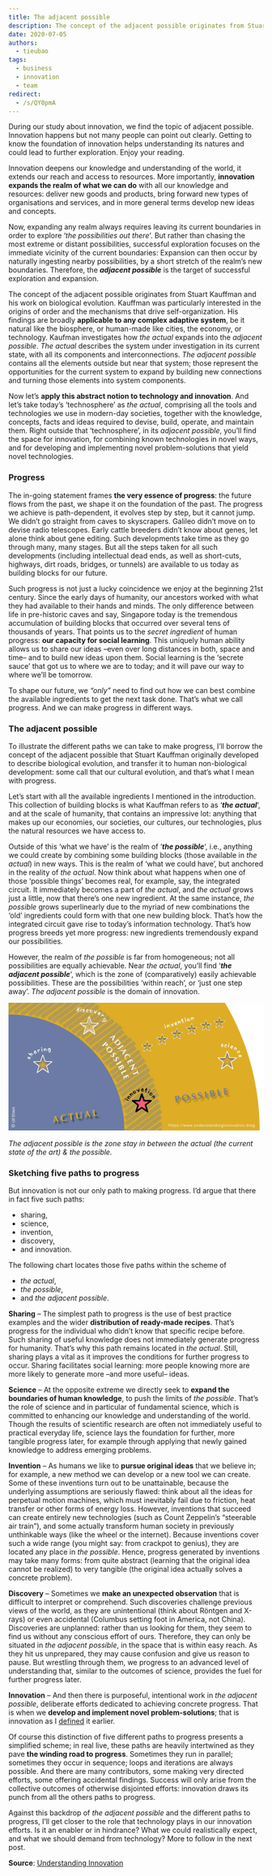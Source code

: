 ```yaml
---
title: The adjacent possible
description: The concept of the adjacent possible originates from Stuart Kauffman and his work on biological evolution.
date: 2020-07-05
authors:
  - tieubao
tags:
  - business
  - innovation
  - team
redirect:
  - /s/QY0pmA
---
```


During our study about innovation, we find the topic of adjacent possible. Innovation happens but not many people can point out clearly. Getting to know the foundation of innovation helps understanding its natures and could lead to further exploration. Enjoy your reading.

Innovation deepens our knowledge and understanding of the world, it extends our reach and access to resources. More importantly, **innovation expands the realm of what we can do** with all our knowledge and resources: deliver new goods and products, bring forward new types of organisations and services, and in more general terms develop new ideas and concepts.

Now, expanding any realm always requires leaving its current boundaries in order to explore ‘_the possibilities out there_‘. But rather than chasing the most extreme or distant possibilities, successful exploration focuses on the immediate vicinity of the current boundaries: Expansion can then occur by naturally ingesting nearby possibilities, by a short stretch of the realm’s new boundaries. Therefore, the _**adjacent possible**_ is the target of successful exploration and expansion.

The concept of the adjacent possible originates from Stuart Kauffman and his work on biological evolution. Kauffman was particularly interested in the origins of order and the mechanisms that drive self-organization. His findings are broadly **applicable to any complex adaptive system**, be it natural like the biosphere, or human-made like cities, the economy, or technology. Kaufman investigates how _the actual_ expands into the _adjacent possible_. _The actual_ describes the system under investigation in its current state, with all its components and interconnections. _The adjacent possible_ contains all the elements outside but near that system; those represent the opportunities for the current system to expand by building new connections and turning those elements into system components.

Now let’s **apply this abstract notion to technology and innovation**. And let’s take today’s ‘technosphere’ as _the actual_, comprising all the tools and technologies we use in modern-day societies, together with the knowledge, concepts, facts and ideas required to devise, build, operate, and maintain them. Right outside that ‘technosphere’, in its _adjacent possible_, you’ll find the space for innovation, for combining known technologies in novel ways, and for developing and implementing novel problem-solutions that yield novel technologies.

### Progress

The in-going statement frames **the very essence of progress**: the future flows from the past, we shape it on the foundation of the past. The progress we achieve is path-dependent, it evolves step by step, but it cannot jump. We didn’t go straight from caves to skyscrapers. Galileo didn’t move on to devise radio telescopes. Early cattle breeders didn’t know about genes, let alone think about gene editing. Such developments take time as they go through many, many stages. But all the steps taken for all such developments (including intellectual dead ends, as well as short-cuts, highways, dirt roads, bridges, or tunnels) are available to us today as building blocks for our future.

Such progress is not just a lucky coincidence we enjoy at the beginning 21st century. Since the early days of humanity, our ancestors worked with what they had available to their hands and minds. The only difference between life in pre-historic caves and say, Singapore today is the tremendous accumulation of building blocks that occurred over several tens of thousands of years. That points us to the _secret ingredient_ of human progress: **our capacity for social learning**. This uniquely human ability allows us to share our ideas –even over long distances in both, space and time– and to build new ideas upon them. Social learning is the ‘secrete sauce’ that got us to where we are to today; and it will pave our way to where we’ll be tomorrow.

To shape our future, we _“only”_ need to find out how we can best combine the available ingredients to get the next task done. That’s what we call progress. And we can make progress in different ways.

### The adjacent possible

To illustrate the different paths we can take to make progress, I’ll borrow the concept of the adjacent possible that Stuart Kauffman originally developed to describe biological evolution, and transfer it to human non-biological development: some call that our cultural evolution, and that’s what I mean with progress.

Let’s start with all the available ingredients I mentioned in the introduction. This collection of building blocks is what Kauffman refers to as ‘**_the actual_**‘, and at the scale of humanity, that contains an impressive lot: anything that makes up our economies, our societies, our cultures, our technologies, plus the natural resources we have access to.

Outside of this ‘what we have’ is the realm of ‘**_the possible_**‘, i.e., anything we could create by combining some building blocks (those available in _the actual_) in new ways. This is the realm of ‘what we could have’, but anchored in the reality of _the actual_. Now think about what happens when one of those ‘possible things’ becomes real, for example, say, the integrated circuit. It immediately becomes a part of _the actual_, and _the actual_ grows just a little, now that there’s one new ingredient. At the same instance, _the possible_ grows superlinearly due to the myriad of new combinations the ‘old’ ingredients could form with that one new building block. That’s how the integrated circuit gave rise to today’s information technology. That’s how progress breeds yet more progress: new ingredients tremendously expand our possibilities.

However, the realm of _the possible_ is far from homogeneous; not all possibilities are equally achievable. Near _the actual_, you’ll find ‘**_the adjacent possible_**‘, which is the zone of (comparatively) easily achievable possibilities. These are the possibilities ‘within reach’, or ‘just one step away’. _The adjacent possible_ is the domain of innovation.

![](assets/the-adjacent-possible_ec265ab423ab94bc12c32ecaeec5378c_md5.webp)

_The adjacent possible is the zone stay in between the actual (the current state of the art) & the possible._

### Sketching five paths to progress

But innovation is not our only path to making progress. I’d argue that there in fact five such paths:

- sharing,
- science,
- invention,
- discovery,
- and innovation.

The following chart locates those five paths within the scheme of

- _the actual_,
- _the possible_,
- and _the adjacent possible_.

**Sharing** – The simplest path to progress is the use of best practice examples and the wider **distribution of ready-made recipes**. That’s progress for the individual who didn’t know that specific recipe before. Such sharing of useful knowledge does not immediately generate progress for humanity. That’s why this path remains located in _the actual_. Still, sharing plays a vital as it improves the conditions for further progress to occur. Sharing facilitates social learning: more people knowing more are more likely to generate more –and more useful– ideas.

**Science** – At the opposite extreme we directly seek to **expand the boundaries of human knowledge**, to push the limits of _the possible_. That’s the role of science and in particular of fundamental science, which is committed to enhancing our knowledge and understanding of the world. Though the results of scientific research are often not immediately useful to practical everyday life, science lays the foundation for further, more tangible progress later, for example through applying that newly gained knowledge to address emerging problems.

**Invention** – As humans we like to **pursue original ideas** that we believe in; for example, a new method we can develop or a new tool we can create. Some of these inventions turn out to be unattainable, because the underlying assumptions are seriously flawed: think about all the ideas for perpetual motion machines, which must inevitably fail due to friction, heat transfer or other forms of energy loss. However, inventions that succeed can create entirely new technologies (such as Count Zeppelin’s “steerable air train”), and some actually transform human society in previously unthinkable ways (like the wheel or the internet). Because inventions cover such a wide range (you might say: from crackpot to genius), they are located any place in _the possible_. Hence, progress generated by inventions may take many forms: from quite abstract (learning that the original idea cannot be realized) to very tangible (the original idea actually solves a concrete problem).

**Discovery** – Sometimes we **make an unexpected observation** that is difficult to interpret or comprehend. Such discoveries challenge previous views of the world, as they are unintentional (think about Röntgen and X-rays) or even accidental (Columbus setting foot in America, not China). Discoveries are unplanned: rather than us looking for them, they seem to find us without any conscious effort of ours. Therefore, they can only be situated in _the adjacent possible_, in the space that is within easy reach. As they hit us unprepared, they may cause confusion and give us reason to pause. But wrestling through them, we progress to an advanced level of understanding that, similar to the outcomes of science, provides the fuel for further progress later.

**Innovation** – And then there is purposeful, intentional work in _the adjacent possible_, deliberate efforts dedicated to achieving concrete progress. That is when we **develop and implement novel problem-solutions**; that is innovation as I [defined](https://understandinginnovation.blog/2013/09/25/a-working-definition/) it earlier.

Of course this distinction of five different paths to progress presents a simplified scheme; in real live, these paths are heavily intertwined as they pave **the winding road to progress**. Sometimes they run in parallel; sometimes they occur in sequence; loops and iterations are always possible. And there are many contributors, some making very directed efforts, some offering accidental findings. Success will only arise from the collective outcomes of otherwise disjointed efforts: innovation draws its punch from all the others paths to progress.

Against this backdrop of _the adjacent possible_ and the different paths to progress, I’ll get closer to the role that technology plays in our innovation efforts. Is it an enabler or in hindrance? What we could realistically expect, and what we should demand from technology? More to follow in the next post.

**Source**: [Understanding Innovation](https://understandinginnovation.blog/)
